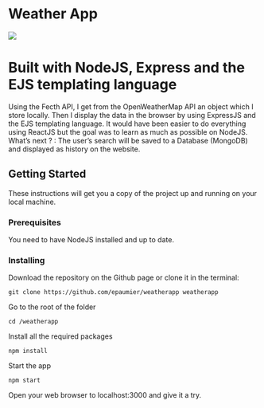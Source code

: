 # Weather App

![](weatherapp.gif)

# Built with NodeJS, Express and the EJS templating language

Using the Fecth API, I get from the OpenWeatherMap API an object which I store locally. Then I display the data in the browser by using ExpressJS and the EJS templating language. It would have been easier to do everything using ReactJS but the goal was to learn as much as possible on NodeJS.
What’s next ? :  The user’s search will be saved to a Database (MongoDB) and displayed as history on the website.  

## Getting Started

These instructions will get you a copy of the project up and running on your local machine.

### Prerequisites

You need to have NodeJS installed and up to date.

### Installing

Download the repository on the Github page or clone it in the terminal:

```
git clone https://github.com/epaumier/weatherapp weatherapp

```

Go to the root of the folder

```
cd /weatherapp

```

Install all the required packages

```
npm install

```

Start the app


```
npm start

```

Open your web browser to localhost:3000 and give it a try.
